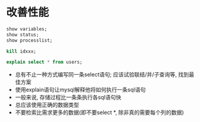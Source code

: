 # 改善性能

```sql
show variables;
show status;
show processlist;

kill idxxx;

explain select * from users;
```

+ 总有不止一种方式编写同一条select语句; 应该试验联结/并/子查询等, 找到最佳方案
+ 使用explain语句让mysql解释他将如何执行一条sql语句
+ 一般来说, 存储过程比一条条执行各sql语句快
+ 总应该使用正确的数据类型
+ 不要检索比需求更多的数据(即不要select \*, 除非真的需要每个列的数据)
